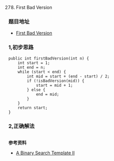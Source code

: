 278. First Bad Version

### 题目地址
- [First Bad Version](https://leetcode.com/problems/first-bad-version/)

### 1,初步思路

```
public int firstBadVersion(int n) {
    int start = 1;
    int end = n;
    while (start < end) {
        int mid = start + (end - start) / 2;
        if (!isBadVersion(mid)) {
            start = mid + 1;
        } else {
            end = mid;
        }
    }
    return start;
}
```

### 2,正确解法

```

```

**参考资料**
- [A Binary Search Template II](https://leetcode.com/explore/learn/card/binary-search/126/template-ii/937/)